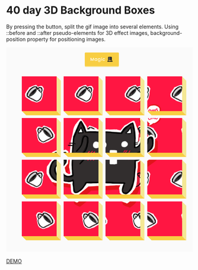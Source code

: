# 40 day 3D Background Boxes

By pressing the button, split the gif image into several elements. Using ::before and ::after pseudo-elements for 3D effect images, background-position property for positioning images.

![demo](demo.png)

[DEMO](https://voloshin-sergei.github.io/50_days/40_day%203D%20Background%20Boxes/)
